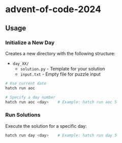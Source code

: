 # advent-of-code-2024

## Usage

### Initialize a New Day
Creates a new directory with the following structure:
- `day_XX/`
  - `solution.py` - Template for your solution
  - `input.txt` - Empty file for puzzle input

```bash
# Use current date
hatch run aoc

# Specify a day number
hatch run aoc <day>    # Example: hatch run aoc 5
```

### Run Solutions
Execute the solution for a specific day:

```bash
hatch run day <day>    # Example: hatch run day 5
```
